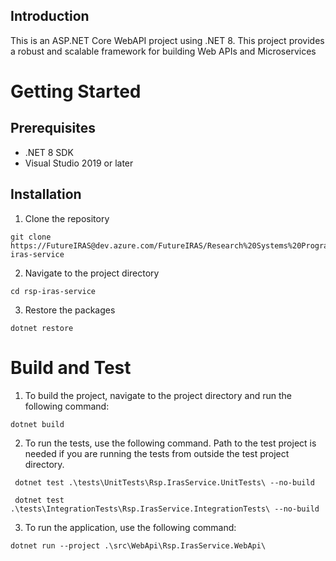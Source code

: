 ## Introduction

This is an ASP.NET Core WebAPI project using .NET 8. This project provides a robust and scalable framework for building Web APIs and Microservices

# Getting Started

## Prerequisites

- .NET 8 SDK
- Visual Studio 2019 or later

## Installation

1. Clone the repository

```
git clone https://FutureIRAS@dev.azure.com/FutureIRAS/Research%20Systems%20Programme/_git/rsp-iras-service
```
2. Navigate to the project directory

```
cd rsp-iras-service
```

3. Restore the packages
```
dotnet restore
```
# Build and Test

1. To build the project, navigate to the project directory and run the following command:

```
dotnet build
```

2. To run the tests, use the following command. Path to the test project is needed if you are running the tests from outside the test project directory.

```
 dotnet test .\tests\UnitTests\Rsp.IrasService.UnitTests\ --no-build

 dotnet test .\tests\IntegrationTests\Rsp.IrasService.IntegrationTests\ --no-build
```

3. To run the application, use the following command:

```
dotnet run --project .\src\WebApi\Rsp.IrasService.WebApi\
```
